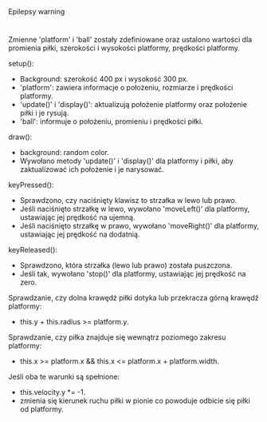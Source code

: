 Epilepsy warning

#

Zmienne 'platform' i 'ball' zostały zdefiniowane oraz ustalono wartości dla promienia piłki, szerokości i wysokości platformy, prędkości platformy.

setup():
- Background: szerokość 400 px i wysokość 300 px.
- 'platform': zawiera informacje o położeniu, rozmiarze i prędkości platformy.
- 'update()' i 'display()': aktualizują położenie platformy oraz położenie piłki i je rysują.
- 'ball': informuje o położeniu, promieniu i prędkości piłki.

draw():
- background: random color.
- Wywołano metody 'update()' i 'display()' dla platformy i piłki, aby zaktualizować ich położenie i je narysować.

keyPressed():
- Sprawdzono, czy naciśnięty klawisz to strzałka w lewo lub prawo.
- Jeśli naciśnięto strzałkę w lewo, wywołano 'moveLeft()' dla platformy, ustawiając jej prędkość na ujemną.
- Jeśli naciśnięto strzałkę w prawo, wywołano 'moveRight()' dla platformy, ustawiając jej prędkość na dodatnią.

keyReleased():
- Sprawdzono, która strzałka (lewo lub prawo) została puszczona.
- Jeśli tak, wywołano 'stop()' dla platformy, ustawiając jej prędkość na zero.

Sprawdzanie, czy dolna krawędź piłki dotyka lub przekracza górną krawędź platformy:
- this.y + this.radius >= platform.y.

Sprawdzanie, czy piłka znajduje się wewnątrz poziomego zakresu platformy:
- this.x >= platform.x && this.x <= platform.x + platform.width.

Jeśli oba te warunki są spełnione:
- this.velocity.y *= -1.
- zmienia się kierunek ruchu piłki w pionie  co powoduje odbicie się piłki od platformy.